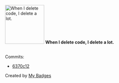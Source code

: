 <img src="https://my-badges.github.io/my-badges/mass-delete-commit-10k.png" alt="When I delete code, I delete a lot." title="When I delete code, I delete a lot." width="128">
<strong>When I delete code, I delete a lot.</strong>
<br><br>

Commits:

- <a href="https://github.com/Neptunium931/blog/commit/6370c129e89270dc45c6a6067d13b78ddf2b2631">6370c12</a>


Created by <a href="https://github.com/my-badges/my-badges">My Badges</a>